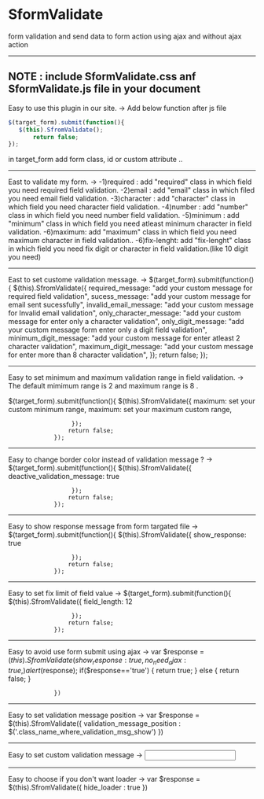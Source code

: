 # SformValidate
form validation and send data to form action using ajax and without ajax action
*************************************************************************************************************************************

NOTE :  include SformValidate.css anf SformValidate.js file in your document
-----------------------------------------------------------------------------------------------------------------------------------------

Easy to use this plugin in our site.
-> Add below function after js file 

  ```js
  $(target_form).submit(function(){
     $(this).SfromValidate();
         return false;
  });
```		 
                 
  in target_form add form class, id or custom attribute ..

-----------------------------------------------------------------------------------------------------------------------------------------

East  to validate my form.
-> 
	-1)required : add "required" class in which field you need required field validation.
	-2)email : add "email" class in which filed you need email field validation.
	-3)character : add "character" class in which field you need character  field validation.
	-4)number : add "number" class in which field you need number  field validation.
	-5)minimum : add "minimum" class in which field you need atleast minimum  character in field validation.
	-6)maximum: add "maximum" class in which field you need maximum character in field validation..
	-6)fix-lenght: add "fix-lenght" class in which field you need fix digit or character in field validation.(like 10 digit you need)
	
-----------------------------------------------------------------------------------------------------------------------------------------

East to set custome validation message.
->
	  $(target_form).submit(function(){
                      $(this).SfromValidate({
                           required_message: "add your custom message for required field validation",
                            sucess_message: "add your custom message for email sent sucessfully",
	             invalid_email_message: "add your custom message for Invalid email validation",
                          only_character_message: "add your custom message for enter only a character validation",
                          only_digit_message: "add your custom message form enter only a digit field validation",
                          minimum_digit_message: "add your custom message for enter atleast 2 character validation",
                         maximum_digit_message: "add your custom message for enter more than 8 character validation",
                      });
                     return false;
                 });

-----------------------------------------------------------------------------------------------------------------------------------------

Easy to set minimum and maximum validation range in field validation. 
->  The default mimimum range is 2 and maximum range is 8 .

$(target_form).submit(function(){
                      $(this).SfromValidate({
                           maximum: set your custom minimum range,
                            maximum: set your maximum custom range,
	           
                      });
                     return false;
                 });

-----------------------------------------------------------------------------------------------------------------------------------------

Easy to change border color instead of validation message ?
->
	$(target_form).submit(function(){
                      $(this).SfromValidate({
                           deactive_validation_message: true
	           
                      });
                     return false;
                 });

-----------------------------------------------------------------------------------------------------------------------------------------
Easy to show response message from form targated file
->
	$(target_form).submit(function(){
                      $(this).SfromValidate({
                           show_response: true
	           
                      });
                     return false;
                 });
                 
-----------------------------------------------------------------------------------------------------------------------------------------
Easy to set fix limit of field value
->
	$(target_form).submit(function(){
                      $(this).SfromValidate({
                           field_length: 12
	           
                      });
                     return false;
                 });

-----------------------------------------------------------------------------------------------------------------------------------------
Easy to avoid use form submit using ajax
->
    var $response  = $(this).SfromValidate({
                           show_response: true,
                           no_need_ajax: true,
                      })
                     alert($response);
                     if($response=='true')
                         {
                             return true;
                         }
                     else
                         {
                             return false;
                         }
                    
                 })
                 
-----------------------------------------------------------------------------------------------------------------------------------------
Easy to set validation message position
->
    var $response  = $(this).SfromValidate({
                          validation_message_position : $('.class_name_where_validation_msg_show')
                      })

-----------------------------------------------------------------------------------------------------------------------------------------
Easy to set custom validation message
->
     <input type="text" class="required" data-validation="Loan value field is reqired" name="ur_loan_value">
               
-----------------------------------------------------------------------------------------------------------------------------------------
Easy to choose if you don't want loader
->
    var $response  = $(this).SfromValidate({
                          hide_loader : true
                      })
                     


